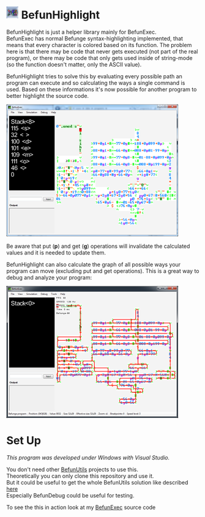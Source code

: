 ![](https://raw.githubusercontent.com/Mikescher/BefunUtils/master/README-FILES/icon_BefunHighlight.png) BefunHighlight
==============

BefunHighlight is just a helper library mainly for BefunExec.  
BefunExec has normal Befunge syntax-highlighting implemented, that means that every character is colored based on its function.
The problem here is that there may be code that never gets executed (not part of the real program), or there may be code that only gets used inside of string-mode (so the function doesn't matter, only the ASCII value).

BefunHighlight tries to solve this by evaluating every possible path an program can execute and so calculating the ways a single command is used.
Based on these informations it's now possible for another program to better highlight the source code.

![](https://raw.githubusercontent.com/Mikescher/BefunUtils/master/README-FILES/BefunExec_ESH_example.png)

Be aware that put (**p**) and get (**g**) operations will invalidate the calculated values and it is needed to update them.

BefunHighlight can also calculate the graph of all possible ways your program can move (excluding put and get operations). This is a great way to debug and analyze your program:

![](https://raw.githubusercontent.com/Mikescher/BefunUtils/master/README-FILES/BefunExec_ESG_example.png)

Set Up
======

*This program was developed under Windows with Visual Studio.*

You don't need other [BefunUtils](https://github.com/Mikescher/BefunUtils) projects to use this.  
Theoretically you can only clone this repository and use it.  
But it could be useful to get the whole BefunUtils solution like described [here](https://github.com/Mikescher/BefunUtils/blob/master/README.md)  
Especially BefunDebug could be useful for testing.

To see the this in action look at my [BefunExec](https://github.com/Mikescher/BefunExec) source code
